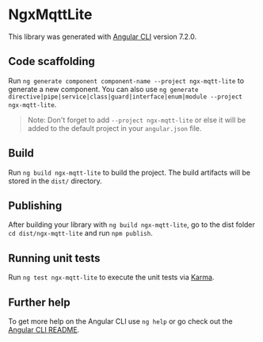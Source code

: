 # NgxMqttLite

This library was generated with [Angular CLI](https://github.com/angular/angular-cli) version 7.2.0.

## Code scaffolding

Run `ng generate component component-name --project ngx-mqtt-lite` to generate a new component. You can also use `ng generate directive|pipe|service|class|guard|interface|enum|module --project ngx-mqtt-lite`.
> Note: Don't forget to add `--project ngx-mqtt-lite` or else it will be added to the default project in your `angular.json` file. 

## Build

Run `ng build ngx-mqtt-lite` to build the project. The build artifacts will be stored in the `dist/` directory.

## Publishing

After building your library with `ng build ngx-mqtt-lite`, go to the dist folder `cd dist/ngx-mqtt-lite` and run `npm publish`.

## Running unit tests

Run `ng test ngx-mqtt-lite` to execute the unit tests via [Karma](https://karma-runner.github.io).

## Further help

To get more help on the Angular CLI use `ng help` or go check out the [Angular CLI README](https://github.com/angular/angular-cli/blob/master/README.md).
